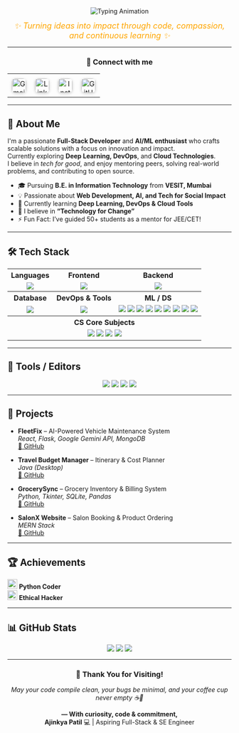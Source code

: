 <div align="center">
  <img src="https://readme-typing-svg.demolab.com?font=Fira+Code&weight=500&size=25&pause=1000&color=FFA500&center=true&width=700&lines=Hi+%F0%9F%91%8B%2C+I'm+Ajinkya+Patil;Passionate+Full-Stack+Developer+%F0%9F%92%BB;AI%2FML+Explorer+%F0%9F%A7%A0;Cloud+%7C+DevOps+Learner+%E2%9C%A8;Solving+Real+Problems+with+Tech+%F0%9F%94%A5" alt="Typing Animation" />
</div>

<p align="center">
  <em style="color: #FFA500; font-size: 18px;">✨ Turning ideas into impact through code, compassion, and continuous learning ✨</em>
</p>

---

<h3 align="center">🔗 Connect with me</h3>

<table align="center">
  <tr>
    <td align="center" style="padding: 10px;">
      <a href="mailto:ajinkyaspatil2011@gmail.com" target="_blank">
        <img src="https://upload.wikimedia.org/wikipedia/commons/4/4e/Gmail_Icon.png" alt="Gmail" width="32" style="border-radius: 8px; box-shadow: 0 2px 6px rgba(0,0,0,0.2);" />
      </a>
    </td>
    <td align="center" style="padding: 10px;">
      <a href="https://linkedin.com/in/ajinkyaspatil20" target="_blank">
        <img src="https://raw.githubusercontent.com/rahuldkjain/github-profile-readme-generator/master/src/images/icons/Social/linked-in-alt.svg" alt="LinkedIn" width="32" style="border-radius: 8px; box-shadow: 0 2px 6px rgba(0,0,0,0.2);" />
      </a>
    </td>
    <td align="center" style="padding: 10px;">
      <a href="https://www.instagram.com/_ajinkyaspatil_?igsh=MWFmZXQyaXFoOHA5cg==" target="_blank">
        <img src="https://raw.githubusercontent.com/rahuldkjain/github-profile-readme-generator/master/src/images/icons/Social/instagram.svg" alt="Instagram" width="32" style="border-radius: 8px; box-shadow: 0 2px 6px rgba(0,0,0,0.2);" />
      </a>
    </td>
    <td align="center" style="padding: 10px;">
      <a href="https://github.com/ajinkyaspatil20" target="_blank">
        <img src="https://raw.githubusercontent.com/rahuldkjain/github-profile-readme-generator/master/src/images/icons/Social/github.svg" alt="GitHub" width="32" style="border-radius: 8px; box-shadow: 0 2px 6px rgba(0,0,0,0.2);" />
      </a>
    </td>
  </tr>
</table>




---

## 🚀 About Me

I'm a passionate **Full-Stack Developer** and **AI/ML enthusiast** who crafts scalable solutions with a focus on innovation and impact.  
Currently exploring **Deep Learning, DevOps**, and **Cloud Technologies**.  
I believe in *tech for good*, and enjoy mentoring peers, solving real-world problems, and contributing to open source.

- 🎓 Pursuing **B.E. in Information Technology** from **VESIT, Mumbai**
- 💡 Passionate about **Web Development, AI, and Tech for Social Impact**
- 🌱 Currently learning **Deep Learning, DevOps & Cloud Tools**
- 🧠 I believe in **“Technology for Change”**
- ⚡ Fun Fact: I’ve guided 50+ students as a mentor for JEE/CET!

---

## 🛠️ Tech Stack

<div align="center">

<table style="border-collapse: collapse; width: 100%;">
  <tr>
    <th>Languages</th>
    <th>Frontend</th>
    <th>Backend</th>
  </tr>
  <tr align="center">
    <td><img src="https://skillicons.dev/icons?i=java,python,cpp,c,js" /></td>
    <td><img src="https://skillicons.dev/icons?i=html,css,tailwind,react" /></td>
    <td><img src="https://skillicons.dev/icons?i=nodejs,express,flask" /></td>
  </tr>
  <tr>
    <th>Database</th>
    <th>DevOps & Tools</th>
    <th>ML / DS</th>
  </tr>
  <tr align="center">
    <td><img src="https://skillicons.dev/icons?i=mongodb,mysql,firebase" /></td>
    <td><img src="https://skillicons.dev/icons?i=docker,jenkins,aws,git,github,postman" /></td>
    <td>
      <img src="https://img.shields.io/badge/OpenCV-5C3EE8?style=for-the-badge&logo=opencv&logoColor=white"/>
      <img src="https://img.shields.io/badge/TensorFlow-FF6F00?style=for-the-badge&logo=tensorflow&logoColor=white"/>
      <img src="https://img.shields.io/badge/PyTorch-EE4C2C?style=for-the-badge&logo=pytorch&logoColor=white"/>
      <img src="https://img.shields.io/badge/Scikit--Learn-F7931E?style=for-the-badge&logo=scikit-learn&logoColor=white"/>
      <img src="https://img.shields.io/badge/HuggingFace-FCC72B?style=for-the-badge&logo=huggingface&logoColor=black"/>
      <img src="https://img.shields.io/badge/XGBoost-FF7043?style=for-the-badge&logo=xgboost&logoColor=white"/>
      <img src="https://img.shields.io/badge/Matplotlib-3776AB?style=for-the-badge&logo=python&logoColor=white"/>
      <img src="https://img.shields.io/badge/Seaborn-42A5F5?style=for-the-badge&logo=seaborn&logoColor=white"/>
      <img src="https://img.shields.io/badge/Keras-D00000?style=for-the-badge&logo=keras&logoColor=white"/>
    </td>
  </tr>
  <tr>
    <th colspan="3">CS Core Subjects</th>
  </tr>
  <tr align="center">
    <td colspan="3">
      <img src="https://img.shields.io/badge/DSA-%2300C853?style=flat&logo=codeforces&logoColor=white"/>
      <img src="https://img.shields.io/badge/OOP-%23f38b00?style=flat&logo=abstract&logoColor=white"/>
      <img src="https://img.shields.io/badge/OS-%23007396?style=flat&logo=linux&logoColor=white"/>
      <img src="https://img.shields.io/badge/Computer_Networks-%23E34F26?style=flat&logo=cisco&logoColor=white"/>
    </td>
  </tr>
</table>
</div>

---

## 🔧 Tools / Editors

<p align="center">
  <img src="https://img.shields.io/badge/Kaggle-20BEFF?style=for-the-badge&logo=kaggle&logoColor=white"/>
  <img src="https://img.shields.io/badge/VS Code-007ACC?style=for-the-badge&logo=visual-studio-code&logoColor=white"/>
  <img src="https://img.shields.io/badge/Jupyter-F37626?style=for-the-badge&logo=jupyter&logoColor=white"/>
  <img src="https://img.shields.io/badge/Colab-F9AB00?style=for-the-badge&logo=googlecolab&logoColor=white"/>
</p>

---

## 💼 Projects

- **FleetFix** – AI-Powered Vehicle Maintenance System  
  *React, Flask, Google Gemini API, MongoDB*  
  [🔗 GitHub](https://github.com/ajinkyaspatil20/FleetFix)

- **Travel Budget Manager** – Itinerary & Cost Planner  
  *Java (Desktop)*  
  [🔗 GitHub](https://github.com/ajinkyaspatil20/Travel-Budget-management)

- **GrocerySync** – Grocery Inventory & Billing System  
  *Python, Tkinter, SQLite, Pandas*  
  [🔗 GitHub](https://github.com/ajinkyaspatil20/Grocergrocery-management-system)

- **SalonX Website** – Salon Booking & Product Ordering  
  *MERN Stack*  
  [🔗 GitHub](https://github.com/ajinkyaspatil20/Salon_website_Palcoa/tree/master/SalonX-main)

---

## 🏆 Achievements

<img src="https://github.com/user-attachments/assets/a5b80ced-a88c-425f-93e8-3827e4a291c8" width="22" height="22"/> **Python Coder**  
<img src="https://cdn-icons-png.flaticon.com/128/732/732219.png" width="22" height="22"/> **Ethical Hacker**

---

## 📊 GitHub Stats

<div align="center">
  <img src="https://github-readme-stats.vercel.app/api?username=ajinkyaspatil20&show_icons=true&theme=radical" />
  <img src="https://github-readme-streak-stats.herokuapp.com?user=ajinkyaspatil20&theme=radical" />
  <img src="https://github-readme-stats.vercel.app/api/top-langs/?username=ajinkyaspatil20&layout=compact&theme=radical" />
</div>

---

<h3 align="center">🙏 Thank You for Visiting!</h3>

<p align="center">
  <em>May your code compile clean, your bugs be minimal, and your coffee cup never empty ☕🚀</em><br/>
</p>

<p align="center" style="margin-top: 10px;">
  <strong>— With curiosity, code & commitment,</strong><br/>
  <b>Ajinkya Patil</b> 💻 | Aspiring Full-Stack & SE Engineer
</p>

